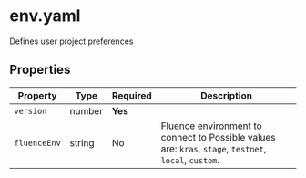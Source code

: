 # env.yaml

Defines user project preferences

## Properties

| Property     | Type   | Required | Description                                                                                           |
|--------------|--------|----------|-------------------------------------------------------------------------------------------------------|
| `version`    | number | **Yes**  |                                                                                                       |
| `fluenceEnv` | string | No       | Fluence environment to connect to Possible values are: `kras`, `stage`, `testnet`, `local`, `custom`. |

